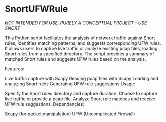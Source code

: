 # SnortUFWRule
*NOT INTENDED FOR USE, PURELY A CONCEPTUAL PROJECT - USE SNORT*

This Python script facilitates the analysis of network traffic against Snort rules, identifies matching patterns, and suggests corresponding UFW rules. It allows users to capture live traffic or analyze existing pcap files, loading Snort rules from a specified directory. The script provides a summary of matched Snort rules and suggests UFW rules based on the analysis.

Features:

Live traffic capture with Scapy
Reading pcap files with Scapy
Loading and analyzing Snort rules
Generating UFW rule suggestions
Usage:

Specify the Snort rules directory and capture duration.
Choose to capture live traffic or provide a pcap file.
Analyze Snort rule matches and receive UFW rule suggestions.
Dependencies:

Scapy (for packet manipulation)
UFW (Uncomplicated Firewall)
